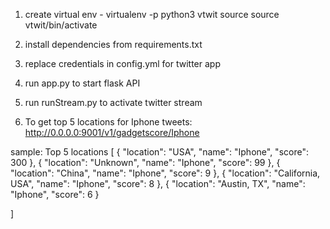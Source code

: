 1. create virtual env - virtualenv -p python3 vtwit
   source source vtwit/bin/activate

2. install dependencies from requirements.txt
3. replace credentials in config.yml for twitter app
4. run app.py to start flask API
5. run runStream.py to activate twitter stream
6. To get top 5 locations for Iphone tweets:
http://0.0.0.0:9001/v1/gadgetscore/Iphone

sample: Top 5 locations
[
    {
        "location": "USA",
        "name": "Iphone",
        "score": 300
    },
    {
        "location": "Unknown",
        "name": "Iphone",
        "score": 99
    },
    {
        "location": "China",
        "name": "Iphone",
        "score": 9
    },
    {
        "location": "California, USA",
        "name": "Iphone",
        "score": 8
    },
    {
        "location": "Austin, TX",
        "name": "Iphone",
        "score": 6
    }

]


